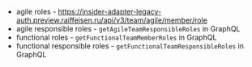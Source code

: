 - agile roles - https://insider-adapter-legacy-auth.preview.raiffeisen.ru/api/v3/team/agile/member/role
- agile responsible roles - `getAgileTeamResponsibleRoles` in GraphQL
- functional roles - `getFunctionalTeamMemberRoles` in GraphQL
- functional responsible roles - `getFunctionalTeamResponsibleRoles` in GraphQL